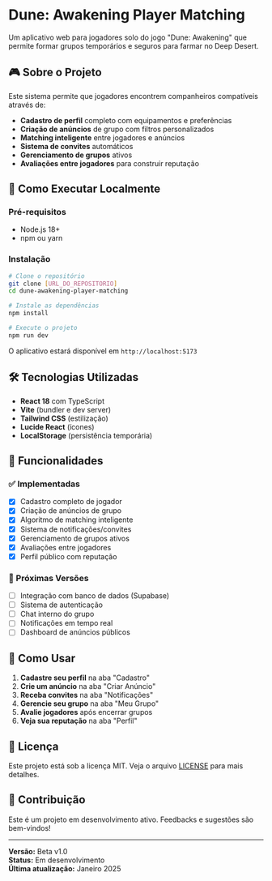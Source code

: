 # Dune: Awakening Player Matching

Um aplicativo web para jogadores solo do jogo "Dune: Awakening" que permite formar grupos temporários e seguros para farmar no Deep Desert.

## 🎮 Sobre o Projeto

Este sistema permite que jogadores encontrem companheiros compatíveis através de:
- **Cadastro de perfil** completo com equipamentos e preferências
- **Criação de anúncios** de grupo com filtros personalizados
- **Matching inteligente** entre jogadores e anúncios
- **Sistema de convites** automáticos
- **Gerenciamento de grupos** ativos
- **Avaliações entre jogadores** para construir reputação

## 🚀 Como Executar Localmente

### Pré-requisitos
- Node.js 18+ 
- npm ou yarn

### Instalação
```bash
# Clone o repositório
git clone [URL_DO_REPOSITORIO]
cd dune-awakening-player-matching

# Instale as dependências
npm install

# Execute o projeto
npm run dev
```

O aplicativo estará disponível em `http://localhost:5173`

## 🛠️ Tecnologias Utilizadas

- **React 18** com TypeScript
- **Vite** (bundler e dev server)
- **Tailwind CSS** (estilização)
- **Lucide React** (ícones)
- **LocalStorage** (persistência temporária)

## 📱 Funcionalidades

### ✅ Implementadas
- [x] Cadastro completo de jogador
- [x] Criação de anúncios de grupo
- [x] Algoritmo de matching inteligente
- [x] Sistema de notificações/convites
- [x] Gerenciamento de grupos ativos
- [x] Avaliações entre jogadores
- [x] Perfil público com reputação

### 🔄 Próximas Versões
- [ ] Integração com banco de dados (Supabase)
- [ ] Sistema de autenticação
- [ ] Chat interno do grupo
- [ ] Notificações em tempo real
- [ ] Dashboard de anúncios públicos

## 🎯 Como Usar

1. **Cadastre seu perfil** na aba "Cadastro"
2. **Crie um anúncio** na aba "Criar Anúncio" 
3. **Receba convites** na aba "Notificações"
4. **Gerencie seu grupo** na aba "Meu Grupo"
5. **Avalie jogadores** após encerrar grupos
6. **Veja sua reputação** na aba "Perfil"

## 📄 Licença

Este projeto está sob a licença MIT. Veja o arquivo [LICENSE](LICENSE) para mais detalhes.

## 🤝 Contribuição

Este é um projeto em desenvolvimento ativo. Feedbacks e sugestões são bem-vindos!

---

**Versão:** Beta v1.0  
**Status:** Em desenvolvimento  
**Última atualização:** Janeiro 2025